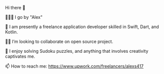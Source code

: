 
Hi there 👋

🧑🏻‍💻 I go by "Alex"

🌱 I am presently a freelance application developer skilled in Swift, Dart, and Kotlin.

🤝🏻 I’m looking to collaborate on open source project.

🤩 I enjoy solving Sudoku puzzles, and anything that involves creativity captivates me.

📫 How to reach me: https://www.upwork.com/freelancers/alexs417

<!---
AlexTech001/AlexTech001 is a ✨ special ✨ repository because its `README.md` (this file) appears on your GitHub profile.
You can click the Preview link to take a look at your changes.
--->
